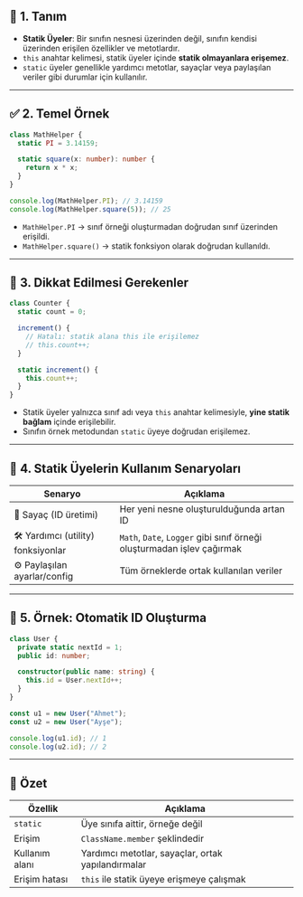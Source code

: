
## 📌 1. Tanım

- **Statik Üyeler**: Bir sınıfın nesnesi üzerinden değil, sınıfın kendisi üzerinden erişilen özellikler ve metotlardır.
- `this` anahtar kelimesi, statik üyeler içinde **statik olmayanlara erişemez**.
- `static` üyeler genellikle yardımcı metotlar, sayaçlar veya paylaşılan veriler gibi durumlar için kullanılır.

---

## ✅ 2. Temel Örnek

```ts
class MathHelper {
  static PI = 3.14159;

  static square(x: number): number {
    return x * x;
  }
}

console.log(MathHelper.PI); // 3.14159
console.log(MathHelper.square(5)); // 25
```

- `MathHelper.PI` → sınıf örneği oluşturmadan doğrudan sınıf üzerinden erişildi.
- `MathHelper.square()` → statik fonksiyon olarak doğrudan kullanıldı.

---

## 🚫 3. Dikkat Edilmesi Gerekenler

```ts
class Counter {
  static count = 0;

  increment() {
    // Hatalı: statik alana this ile erişilemez
    // this.count++;
  }

  static increment() {
    this.count++;
  }
}
```

- Statik üyeler yalnızca sınıf adı veya `this` anahtar kelimesiyle, **yine statik bağlam** içinde erişilebilir.
- Sınıfın örnek metodundan `static` üyeye doğrudan erişilemez.

---

## 🔄 4. Statik Üyelerin Kullanım Senaryoları

|Senaryo|Açıklama|
|---|---|
|🔢 Sayaç (ID üretimi)|Her yeni nesne oluşturulduğunda artan ID|
|🛠 Yardımcı (utility) fonksiyonlar|`Math`, `Date`, `Logger` gibi sınıf örneği oluşturmadan işlev çağırmak|
|⚙ Paylaşılan ayarlar/config|Tüm örneklerde ortak kullanılan veriler|

---

## 🔁 5. Örnek: Otomatik ID Oluşturma

```ts
class User {
  private static nextId = 1;
  public id: number;

  constructor(public name: string) {
    this.id = User.nextId++;
  }
}

const u1 = new User("Ahmet");
const u2 = new User("Ayşe");

console.log(u1.id); // 1
console.log(u2.id); // 2
```

---

## 🧠 Özet

|Özellik|Açıklama|
|---|---|
|`static`|Üye sınıfa aittir, örneğe değil|
|Erişim|`ClassName.member` şeklindedir|
|Kullanım alanı|Yardımcı metotlar, sayaçlar, ortak yapılandırmalar|
|Erişim hatası|`this` ile statik üyeye erişmeye çalışmak|
